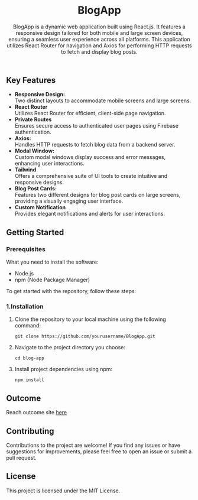 <body>
    <header>
        <h1>BlogApp</h1>
        <p>BlogApp is a dynamic web application built using React.js. It features a responsive design tailored for both
            mobile and large screen devices, ensuring a seamless user experience across all platforms. This application
            utilizes React Router for navigation and Axios for performing HTTP requests to fetch and display blog posts.
        </p>
    </header>
    <section>
        <h2>Key Features
        </h2>
        <ul>
            <li><strong>Responsive Design:</strong></li>Two distinct layouts to accommodate mobile screens and large screens.
            <li><strong>React Router</strong></li>Utilizes React Router for efficient, client-side page navigation.
            <li><strong>Private Routes</strong></li> Ensures secure access to authenticated user pages using Firebase
            authentication.
            <li><strong>Axios: </strong></li>Handles HTTP requests to fetch blog data from a backend server.
            <li><strong>Modal Window: </strong></li> Custom modal windows display success and error messages, enhancing user interactions.
            <li><strong>Tailwind</strong></li> Offers a comprehensive suite of UI tools to create intuitive and
            responsive designs.
            <li><strong>Blog Post Cards: </strong></li> Features two different designs for blog post cards on large screens, providing a visually engaging user interface.
            <li><strong>Custom Notification</strong></li> Provides elegant notifications and alerts for user interactions.
        </ul>
    </section>
    <section id="getting-started">
        <h2>Getting Started</h2>
        <h3>Prerequisites</h3>
        <p>What you need to install the software:</p>
        <ul>
            <li>Node.js</li>
            <li>npm (Node Package Manager)</li>
        </ul>
        <p>To get started with the repository, follow these steps:</p>
        <h3>1.Installation</h3>
        <ol>
            <li>Clone the repository to your local machine using the following command:</li>
            <pre><code>git clone https://github.com/yourusername/BlogApp.git</code></pre>
            <li>Navigate to the project directory you choose:</li>
            <pre><code>cd blog-app</code></pre>
            <li>Install project dependencies using npm:</li>
            <pre><code>npm install</code></pre>
        </ol>
    </section>
    <section>
        <h1>Outcome</h1>
        <p>Reach outcome site <a href="https://asyblogapp.netlify.app/">here</a> </p>
    </section>
    <footer>
        <h2>Contributing</h2>
        <p>Contributions to the project are welcome! If you find any issues or have suggestions for improvements, please
            feel free to open an issue or submit a pull request.</p>
        <h2>License</h2>
        <p>This project is licensed under the MIT License.</p>
    </footer>
</body>
